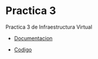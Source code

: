 Practica 3
==========

Practica 3 de Infraestructura Virtual

* [Documentacion]()

* [Codigo](https://github.com/torresj/practica-3/tree/master/Código) 
